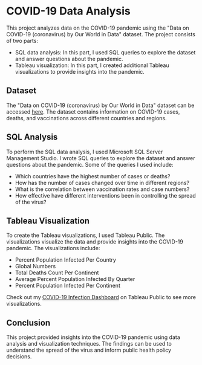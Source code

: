 # COVID-19 Data Analysis

This project analyzes data on the COVID-19 pandemic using the "Data on COVID-19 (coronavirus) by Our World in Data" dataset. The project consists of two parts:

- SQL data analysis: In this part, I used SQL queries to explore the dataset and answer questions about the pandemic.
- Tableau visualization: In this part, I created additional Tableau visualizations to provide insights into the pandemic.

## Dataset

The "Data on COVID-19 (coronavirus) by Our World in Data" dataset can be accessed [here](https://github.com/owid/covid-19-data/tree/master/public/data). The dataset contains information on COVID-19 cases, deaths, and vaccinations across different countries and regions.

## SQL Analysis

To perform the SQL data analysis, I used Microsoft SQL Server Management Studio. I wrote SQL queries to explore the dataset and answer questions about the pandemic. Some of the queries I used include:

- Which countries have the highest number of cases or deaths?
- How has the number of cases changed over time in different regions?
- What is the correlation between vaccination rates and case numbers?
- How effective have different interventions been in controlling the spread of the virus?

## Tableau Visualization

To create the Tableau visualizations, I used Tableau Public. The visualizations visualize the data and provide insights into the COVID-19 pandemic. The visualizations include:

- Percent Population Infected Per Country
- Global Numbers
- Total Deaths Count Per Continent
- Average Percent Population Infected By Quarter
- Percent Population Infected Per Continent

Check out my [COVID-19 Infection Dashboard](https://public.tableau.com/app/profile/amo8283/viz/CovidInfectedDashboard_16809743367110/Dashboard1) on Tableau Public to see more visualizations.

## Conclusion

This project provided insights into the COVID-19 pandemic using data analysis and visualization techniques. The findings can be used to understand the spread of the virus and inform public health policy decisions.
